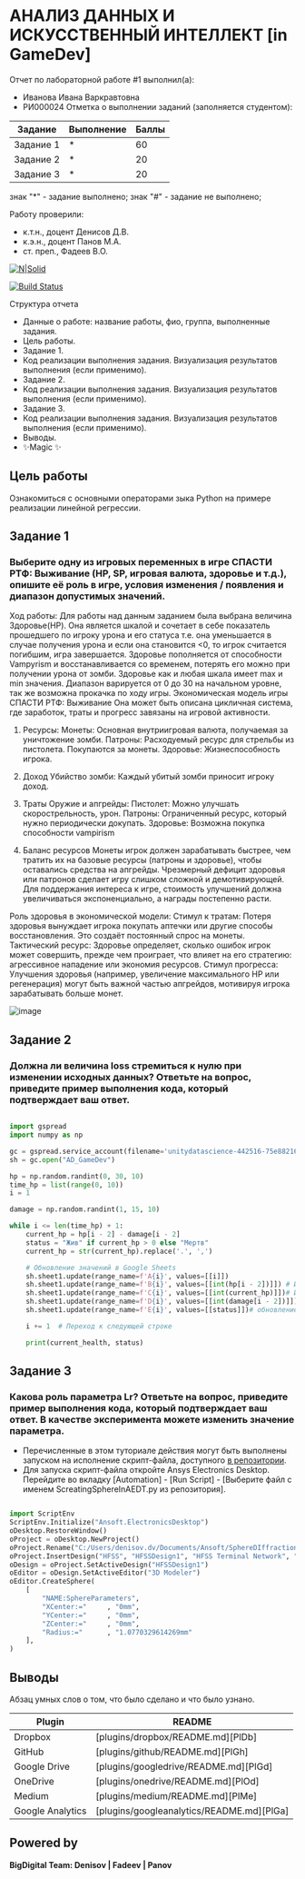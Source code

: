 # АНАЛИЗ ДАННЫХ И ИСКУССТВЕННЫЙ ИНТЕЛЛЕКТ [in GameDev]
Отчет по лабораторной работе #1 выполнил(а):
- Иванова Ивана Варкравтовна
- РИ000024
Отметка о выполнении заданий (заполняется студентом):

| Задание | Выполнение | Баллы |
| ------ | ------ | ------ |
| Задание 1 | * | 60 |
| Задание 2 | * | 20 |
| Задание 3 | * | 20 |

знак "*" - задание выполнено; знак "#" - задание не выполнено;

Работу проверили:
- к.т.н., доцент Денисов Д.В.
- к.э.н., доцент Панов М.А.
- ст. преп., Фадеев В.О.

[![N|Solid](https://cldup.com/dTxpPi9lDf.thumb.png)](https://nodesource.com/products/nsolid)

[![Build Status](https://travis-ci.org/joemccann/dillinger.svg?branch=master)](https://travis-ci.org/joemccann/dillinger)

Структура отчета

- Данные о работе: название работы, фио, группа, выполненные задания.
- Цель работы.
- Задание 1.
- Код реализации выполнения задания. Визуализация результатов выполнения (если применимо).
- Задание 2.
- Код реализации выполнения задания. Визуализация результатов выполнения (если применимо).
- Задание 3.
- Код реализации выполнения задания. Визуализация результатов выполнения (если применимо).
- Выводы.
- ✨Magic ✨

## Цель работы
Ознакомиться с основными операторами зыка Python на примере реализации линейной регрессии.

## Задание 1
### Выберите одну из игровых переменных в игре СПАСТИ РТФ: Выживание (HP, SP, игровая валюта, здоровье и т.д.), опишите её роль в игре, условия изменения / появления и диапазон допустимых значений. 

Ход работы:
Для работы над данным заданием была выбрана величина Здоровье(HP). Она является шкалой и сочетает в себе показатель прошедшего по игроку урона и его статуса т.е. она уменьшается в случае получения урона и если она становится <0, то игрок считается погибшим, игра завершается.
Здоровье пополняется от способности Vampyrism и восстанавливается со временем, потерять его можно при получении урона от зомби. Здоровье как и любая шкала имеет max и min значения. Диапазон варируется от 0 до 30 на начальном уровне, так же возможна прокачка по ходу игры. 
Экономическая модель игры  СПАСТИ РТФ: Выживание
Она может быть описана цикличная система, где заработок, траты и прогресс завязаны на игровой активности.
1. Ресурсы:
Монеты: Основная внутриигровая валюта, получаемая за уничтожение зомби.
Патроны: Расходуемый ресурс для стрельбы из пистолета. Покупаются за монеты.
Здоровье: Жизнеспособность игрока.

2. Доход
Убийство зомби: Каждый убитый зомби приносит игроку доход.

3. Траты
Оружие и апгрейды:
Пистолет: Можно улучшать скорострельность, урон.
Патроны: Ограниченный ресурс, который нужно периодически докупать.
Здоровье: Возможна покупка способности vampirism

5. Баланс ресурсов
Монеты игрок должен зарабатывать быстрее, чем тратить их на базовые ресурсы (патроны и здоровье), чтобы оставались средства на апгрейды.
Чрезмерный дефицит здоровья или патронов сделает игру слишком сложной и демотивирующей.
Для поддержания интереса к игре, стоимость улучшений должна увеличиваться экспоненциально, а награды постепенно расти.

Роль здоровья в экономической модели:
Стимул к тратам: Потеря здоровья вынуждает игрока покупать аптечки или другие способы восстановления. Это создаёт постоянный спрос на монеты.
Тактический ресурс: Здоровье определяет, сколько ошибок игрок может совершить, прежде чем проиграет, что влияет на его стратегию: агрессивное нападение или экономия ресурсов.
Стимул прогресса: Улучшения здоровья (например, увеличение максимального HP или регенерация) могут быть важной частью апгрейдов, мотивируя игрока зарабатывать больше монет.


![image](https://github.com/user-attachments/assets/ec4293cd-50fd-4861-89ca-e077d399be76)



## Задание 2
### Должна ли величина loss стремиться к нулю при изменении исходных данных? Ответьте на вопрос, приведите пример выполнения кода, который подтверждает ваш ответ.

```py

import gspread
import numpy as np

gc = gspread.service_account(filename='unitydatascience-442516-75e88216de80.json')
sh = gc.open("AD_GameDev")

hp = np.random.randint(0, 30, 10)
time_hp = list(range(0, 10))
i = 1 

damage = np.random.randint(1, 15, 10)

while i <= len(time_hp) + 1:
    current_hp = hp[i - 2] - damage[i - 2]
    status = "Жив" if current_hp > 0 else "Мертв"
    current_hp = str(current_hp).replace('.', ',')

    # Обновление значений в Google Sheets
    sh.sheet1.update(range_name=f'A{i}', values=[[i]])
    sh.sheet1.update(range_name=f'B{i}', values=[[int(hp[i - 2])]]) # Исходное здоровье
    sh.sheet1.update(range_name=f'C{i}', values=[[int(current_hp)]])# Изменение hp
    sh.sheet1.update(range_name=f'D{i}', values=[[int(damage[i - 2])]])# урон, прошедший по игроку
    sh.sheet1.update(range_name=f'E{i}', values=[[status]])# обновление статуса 

    i += 1  # Переход к следующей строке

    print(current_health, status)
```

## Задание 3
### Какова роль параметра Lr? Ответьте на вопрос, приведите пример выполнения кода, который подтверждает ваш ответ. В качестве эксперимента можете изменить значение параметра.

- Перечисленные в этом туториале действия могут быть выполнены запуском на исполнение скрипт-файла, доступного [в репозитории](https://github.com/Den1sovDm1triy/hfss-scripting/blob/main/ScreatingSphereInAEDT.py).
- Для запуска скрипт-файла откройте Ansys Electronics Desktop. Перейдите во вкладку [Automation] - [Run Script] - [Выберите файл с именем ScreatingSphereInAEDT.py из репозитория].

```py

import ScriptEnv
ScriptEnv.Initialize("Ansoft.ElectronicsDesktop")
oDesktop.RestoreWindow()
oProject = oDesktop.NewProject()
oProject.Rename("C:/Users/denisov.dv/Documents/Ansoft/SphereDIffraction.aedt", True)
oProject.InsertDesign("HFSS", "HFSSDesign1", "HFSS Terminal Network", "")
oDesign = oProject.SetActiveDesign("HFSSDesign1")
oEditor = oDesign.SetActiveEditor("3D Modeler")
oEditor.CreateSphere(
	[
		"NAME:SphereParameters",
		"XCenter:="		, "0mm",
		"YCenter:="		, "0mm",
		"ZCenter:="		, "0mm",
		"Radius:="		, "1.0770329614269mm"
	], 
)

```

## Выводы

Абзац умных слов о том, что было сделано и что было узнано.

| Plugin | README |
| ------ | ------ |
| Dropbox | [plugins/dropbox/README.md][PlDb] |
| GitHub | [plugins/github/README.md][PlGh] |
| Google Drive | [plugins/googledrive/README.md][PlGd] |
| OneDrive | [plugins/onedrive/README.md][PlOd] |
| Medium | [plugins/medium/README.md][PlMe] |
| Google Analytics | [plugins/googleanalytics/README.md][PlGa] |

## Powered by

**BigDigital Team: Denisov | Fadeev | Panov**
